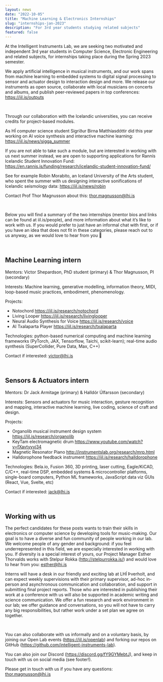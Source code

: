 ```yaml
---
layout: news
date: "2022-10-05"
title: "Machine Learning & Electronics Internships"
slug: "internships-jan-2023"
description: "For 3rd year students studying related subjects"
featured: false
---
```


<script>
import CaptionedImage from "../../components/Images/CaptionedImage.svelte"
</script>

At the Intelligent Instruments Lab, we are seeking two motivated and independent 3rd year students in Computer Science, Electronic Engineering and related subjects, for internships taking place during the Spring 2023 semester. 

We apply artificial intelligence in musical instruments, and our work spans from machine learning to embedded systems to digital signal processing to sensor and actuator design to interaction design and more. We release our instruments as open source, collaborate with local musicians on concerts and albums, and publish peer-reviewed papers in top conferences: https://iil.is/outputs

<br />

<CaptionedImage
src="news/sigga1.jpg"
alt="A young woman sitting in a sofa with a laptop, surrounded by yellow and blue shelves"
caption="Sigga was in intern at the IIL last summer"/>

Through our collaboration with the Icelandic universities, you can receive credits for project-based modules.

As HÍ computer science student Sigríður Birna Matthíasdóttir did this year working on AI voice synthesis and interactive machine learning: https://iil.is/news/sigga_summer 

If you are not able to take such a module, but are interested in working with us next summer instead, we are open to supporting applications for Rannís Icelandic Student Innovation Fund: https://en.rannis.is/funding/research/icelandic-student-innovation-fund/ 

See for example Robin Morabito, an Iceland University of the Arts student, who spent the summer with us designing interactive sonifications of Icelandic seismology data: https://iil.is/news/robin 

Contact Prof Thor Magnusson about this: thor.magnusson@lhi.is

<br />

<CaptionedImage
src="news/organolib-6366.jpg"
alt="A various technical elements on a yellow surface, feminine hand holding one of the pieces"
caption="We're currently developing a library of technical elements, or the Organolib"/>

Below you will find a summary of the two internships (mentor bios and links can be found at iil.is/people), and more information about what it’s like to work with us. If you would prefer to just have an informal chat with first, or if you have an idea that does not fit in these categories, please reach out to us anyway, as we would love to hear from you 🙂

<br />

<CaptionedImage
src="news/victor_organolib-6296.jpg"
alt="A young man standing in front of a yellow and blue shelving system"
caption="Victor welcomes inquiries about ML internships"/>

## **Machine Learning intern**

Mentors: Victor Shepardson, PhD student (primary) & Thor Magnusson, PI (secondary)

Interests: Machine learning, generative modelling, information theory, MIDI, loop-based music practices, embodiment, phenomenology.

Projects: 

- Notochord https://iil.is/research/notochord
- Living Looper https://iil.is/research/livinglooper
- Neural Audio Synthesis for Voice https://iil.is/research/voice
- AI Txalaparta Player https://iil.is/research/txalaparta

Technologies: python-based numerical computing and machine learning frameworks (PyTorch, JAX, Tensorflow, Taichi, scikit-learn); real-time audio synthesis (SuperCollider, Pure Data, Max, C++)

Contact if interested: victor@lhi.is

<br />

<CaptionedImage
src="news/organolib-6332.jpg"
alt="Two young men playing with techincal elements on a yellow table"
caption="Jack and Victor developing technical elements for the lab"/>

## **Sensors & Actuators intern**

Mentors: Dr Jack Armitage (primary) & Halldór Úlfarsson (secondary)

Interests: Sensors and actuators for music interaction, gesture recognition and mapping, interactive machine learning, live coding, science of craft and design.

Projects:

- Organolib musical instrument design system https://iil.is/research/organolib
- KeyTam electromagnetic drum https://www.youtube.com/watch?v=fXavtyyyj34
- Magnetic Resonator Piano http://instrumentslab.org/research/mrp.html
- Halldorophone feedback instrument https://iil.is/research/halldorophone

Technologies: Bela.io, Fusion 360, 3D printing, laser cutting, Eagle/KiCAD, C/C++, real-time DSP, embedded systems & microcontroller platforms, single-board computers, Python ML frameworks, JavaScript data viz GUIs (React, Vue, Svelte, etc)

Contact if interested: jack@lhi.is

<br />

<CaptionedImage
src="news/esther_organolib-6355.jpg"
alt="A young woman standing in front of a yellow and blue shelving system"
caption="Shoot Esther a message if you're interested in learning more about diversity at our lab"/>

## **Working with us**

The perfect candidates for these posts wants to train their skills in electronics or computer science by developing tools for music-making. Our goal is to have a diverse and fun community of people working in our lab. We welcome people of any gender and background: if you feel underrepresented in this field, we are especially interested in working with you. If diversity is a special interest of yours, our Project Manager Esther Thorvalds works with Stelpur Rokka (http://stelpurrokka.is/) and would love to hear from you: esther@lhi.is

Interns will have a desk in our friendly and exciting lab at LHÍ Þverholt, and can expect weekly supervisions with their primary supervisor, ad-hoc in-person and asynchronous communication and collaboration, and support in submitting final project reports. Those who are interested in publishing their work at a conference with us will also be supported in academic writing and science communication. We offer a fun research and work environment in our lab; we offer guidance and conversations, so you will not have to carry any big responsibilities, but rather work under a set plan we agree on together.

<br />

<CaptionedImage
src="news/organolib-6330.jpg"
alt="Hands of two people helping each other out with technical elements"
caption="Lets collaborate on the Organolib!"/>


You can also collaborate with us informally and on a voluntary basis, by joining our Open Lab events (https://iil.is/openlab) and forking our repos on GitHub (https://github.com/intelligent-instruments-lab). 

You can also join our Discord (https://discord.gg/fY9GYMebtJ), and keep in touch with us on social media (see footer!).

Please get in touch with us if you have any questions: thor.magnusson@lhi.is
